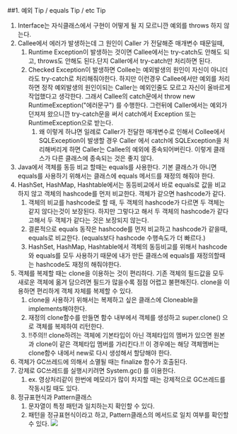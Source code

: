 ##1. 예외 Tip / equals Tip / etc Tip
1. Interface는 자식클래스에서 구현이 어떻게 될 지 모르니깐 예외를 throws 하지 않는다.
2. Callee에서 에러가 발생하는데 그 원인이 Caller 가 전달해준 매개변수 때문일때,
	1. Runtime Exception이 발생하는 것이면 Callee에서는 try-catch도 안해도 되고, throws도 안해도 된다.단지 Caller에서 try-catch만 처리하면 된다.
	2. Checked Exception이 발생하면 Collee는 예외발생의 원인이 자신이 아니더라도 try-catch로 처리해줘야한다.
하지만 이런경우 Callee에서만 예외를 처리하면 정작 예외발생의 원인이되는 Caller는 예외인줄도 모르고 자신이 올바르게 작업했다고 생각한다. 그래서 Callee의 catch문에서 throw new RuntimeException("에러문구") 를 수행한다.
그런뒤에 Caller에서는 예외가 던져져 왔으니깐 try-catch문을 써서 catch에서 Exception 또는 RuntimeException으로 받는다.
		1. 왜 이렇게 하냐면 일례로 Caller가 전달한 매개변수로 인해서 Collee에서 SQLException이 발생할 경우 Caller 에서 catch에 SQLException을 처리해버리게 하면 Caller는 Callee의 예외에 종속되어버린다. 이렇게 클래스가 다른 클래스에 종속되는 것은 좋지 않다.
3. Java에서 객체를 동등 비교 할때는 equals를 사용한다. 기본 클래스가 아니면 equals를 사용하기 위해서는 클래스에 equals 메서드를 재정의 해줘야 한다.
4. HashSet, HashMap, Hashtable에서는 동등비교에서 바로 equals로 값을 비교하지 않고 객체의 hashcode를 먼저 비교한다. 객체가 같으면 hashcode가 같다.
	1. 객체의 비교를 hashcode로 할 때, 두 객체의 hashcode가 다르면 두 객체는 같지 않다는것이 보장된다. 하지만 그렇다고 해서 두 객체의 hashcode가 같다고해서 두 객체가 같다는 것은 보장되지 않는다.
	2. 결론적으로 equals 동작은 hashcode를 먼저 비교하고 hashcode가 같을때, equals로 비교한다.
(equals보다 hashcode 수행속도가 더 빠르다.)
	3. HashSet, HashMap, Hashtable에서 객체의 동등비교를 위해서 hashcode와 equals를 모두 사용하기 때문에 내가 만든 클래스에 equals를 재정의할때는 hashcode도 재정의 해줘야한다.
5. 객체를 복제할 때는 clone을 이용하는 것이 편리하다. 기존 객체의 필드값을 모두 새로운 객체에 옮겨 담으려면 필드가 많을수록 점점 어렵고 불편해진다. clone을 이용하면 편리하게 객체 자체를 복제할 수 있다.
	1. clone을 사용하기 위해서는 복제하고 싶은 클래스에 Cloneable을 implements해야한다.
	2. 재정의 clone함수를 만들면 함수 내부에서 객체를 생성하고 super.clone() 으로 객체를 복제하여 리턴한다.
	3. !!주의!! clone하려는 객체에 기본타입이 아닌 객체타입의 멤버가 있으면 원본과 clone이 같은 객체타입 멤버를 가리킨다.!! 이 경우에는 해당 객체멤버는 clone함수 내에서 new로 다시 생성해서 할당해야 한다.
6. 객체가 GC쓰레드에 의해서 소멸될 때는 finalize 함수가 호출된다.
7. 강제로 GC쓰레드를 실행시키려면 System.gc() 를 이용한다.
	1. ex. 영상처리같이 한번에 메모리가 많이 차지할 때는 강제적으로 GC쓰레드를 작동시킬 때도 있다.
8. 정규표현식과 Pattern클래스
	1. 문자열이 특정 패턴과 일치하는지 확인할 수 있다.
	2. 패턴을 정규표현식이라고 하고, Pattern클래스의 메서드로 일치 여부를 확인할 수 있다.
![](http://1.bp.blogspot.com/-3Va8XClePkc/VrH-jcES8wI/AAAAAAAAAcg/kCtEeFUjK98/s1600/2-3-1.png)
